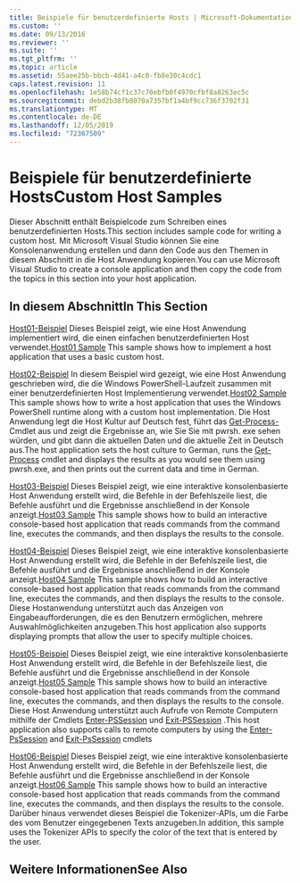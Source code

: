 ```yaml
---
title: Beispiele für benutzerdefinierte Hosts | Microsoft-Dokumentation
ms.custom: ''
ms.date: 09/13/2016
ms.reviewer: ''
ms.suite: ''
ms.tgt_pltfrm: ''
ms.topic: article
ms.assetid: 55aee25b-bbcb-4d41-a4c0-fb8e30c4cdc1
caps.latest.revision: 11
ms.openlocfilehash: 1e58b74cf1c37c70ebfb0f4970cfbf8a8263ec5c
ms.sourcegitcommit: debd2b38fb8070a7357bf1a4bf9cc736f3702f31
ms.translationtype: MT
ms.contentlocale: de-DE
ms.lasthandoff: 12/05/2019
ms.locfileid: "72367509"
---
```

# <a name="custom-host-samples"></a><span data-ttu-id="4fb21-102">Beispiele für benutzerdefinierte Hosts</span><span class="sxs-lookup"><span data-stu-id="4fb21-102">Custom Host Samples</span></span>

<span data-ttu-id="4fb21-103">Dieser Abschnitt enthält Beispielcode zum Schreiben eines benutzerdefinierten Hosts.</span><span class="sxs-lookup"><span data-stu-id="4fb21-103">This section includes sample code for writing a custom host.</span></span> <span data-ttu-id="4fb21-104">Mit Microsoft Visual Studio können Sie eine Konsolenanwendung erstellen und dann den Code aus den Themen in diesem Abschnitt in die Host Anwendung kopieren.</span><span class="sxs-lookup"><span data-stu-id="4fb21-104">You can use Microsoft Visual Studio to create a console application and then copy the code from the topics in this section into your host application.</span></span>

## <a name="in-this-section"></a><span data-ttu-id="4fb21-105">In diesem Abschnitt</span><span class="sxs-lookup"><span data-stu-id="4fb21-105">In This Section</span></span>

 <span data-ttu-id="4fb21-106">[Host01-Beispiel](./host01-sample.md) Dieses Beispiel zeigt, wie eine Host Anwendung implementiert wird, die einen einfachen benutzerdefinierten Host verwendet.</span><span class="sxs-lookup"><span data-stu-id="4fb21-106">[Host01 Sample](./host01-sample.md) This sample shows how to implement a host application that uses a basic custom host.</span></span>

 <span data-ttu-id="4fb21-107">[Host02-Beispiel](./host02-sample.md) In diesem Beispiel wird gezeigt, wie eine Host Anwendung geschrieben wird, die die Windows PowerShell-Laufzeit zusammen mit einer benutzerdefinierten Host Implementierung verwendet.</span><span class="sxs-lookup"><span data-stu-id="4fb21-107">[Host02 Sample](./host02-sample.md) This sample shows how to write a host application that uses the Windows PowerShell runtime along with a custom host implementation.</span></span> <span data-ttu-id="4fb21-108">Die Host Anwendung legt die Host Kultur auf Deutsch fest, führt das [Get-Process-](/powershell/module/Microsoft.PowerShell.Management/Get-Process) Cmdlet aus und zeigt die Ergebnisse an, wie Sie Sie mit pwrsh. exe sehen würden, und gibt dann die aktuellen Daten und die aktuelle Zeit in Deutsch aus.</span><span class="sxs-lookup"><span data-stu-id="4fb21-108">The host application sets the host culture to German, runs the [Get-Process](/powershell/module/Microsoft.PowerShell.Management/Get-Process) cmdlet and displays the results as you would see them using pwrsh.exe, and then prints out the current data and time in German.</span></span>

 <span data-ttu-id="4fb21-109">[Host03-Beispiel](./host03-sample.md) Dieses Beispiel zeigt, wie eine interaktive konsolenbasierte Host Anwendung erstellt wird, die Befehle in der Befehlszeile liest, die Befehle ausführt und die Ergebnisse anschließend in der Konsole anzeigt.</span><span class="sxs-lookup"><span data-stu-id="4fb21-109">[Host03 Sample](./host03-sample.md) This sample shows how to build an interactive console-based host application that reads commands from the command line, executes the commands, and then displays the results to the console.</span></span>

 <span data-ttu-id="4fb21-110">[Host04-Beispiel](./host04-sample.md) Dieses Beispiel zeigt, wie eine interaktive konsolenbasierte Host Anwendung erstellt wird, die Befehle in der Befehlszeile liest, die Befehle ausführt und die Ergebnisse anschließend in der Konsole anzeigt.</span><span class="sxs-lookup"><span data-stu-id="4fb21-110">[Host04 Sample](./host04-sample.md) This sample shows how to build an interactive console-based host application that reads commands from the command line, executes the commands, and then displays the results to the console.</span></span> <span data-ttu-id="4fb21-111">Diese Hostanwendung unterstützt auch das Anzeigen von Eingabeaufforderungen, die es den Benutzern ermöglichen, mehrere Auswahlmöglichkeiten anzugeben.</span><span class="sxs-lookup"><span data-stu-id="4fb21-111">This host application also supports displaying prompts that allow the user to specify multiple choices.</span></span>

 <span data-ttu-id="4fb21-112">[Host05-Beispiel](./host05-sample.md) Dieses Beispiel zeigt, wie eine interaktive konsolenbasierte Host Anwendung erstellt wird, die Befehle in der Befehlszeile liest, die Befehle ausführt und die Ergebnisse anschließend in der Konsole anzeigt.</span><span class="sxs-lookup"><span data-stu-id="4fb21-112">[Host05 Sample](./host05-sample.md) This sample shows how to build an interactive console-based host application that reads commands from the command line, executes the commands, and then displays the results to the console.</span></span> <span data-ttu-id="4fb21-113">Diese Host Anwendung unterstützt auch Aufrufe von Remote Computern mithilfe der Cmdlets [Enter-PSSession](/powershell/module/Microsoft.PowerShell.Core/Enter-PSSession) und [Exit-PSSession](/powershell/module/Microsoft.PowerShell.Core/Exit-PSSession) .</span><span class="sxs-lookup"><span data-stu-id="4fb21-113">This host application also supports calls to remote computers by using the [Enter-PsSession](/powershell/module/Microsoft.PowerShell.Core/Enter-PSSession) and [Exit-PsSession](/powershell/module/Microsoft.PowerShell.Core/Exit-PSSession) cmdlets</span></span>

 <span data-ttu-id="4fb21-114">[Host06-Beispiel](./host06-sample.md) Dieses Beispiel zeigt, wie eine interaktive konsolenbasierte Host Anwendung erstellt wird, die Befehle in der Befehlszeile liest, die Befehle ausführt und die Ergebnisse anschließend in der Konsole anzeigt.</span><span class="sxs-lookup"><span data-stu-id="4fb21-114">[Host06 Sample](./host06-sample.md) This sample shows how to build an interactive console-based host application that reads commands from the command line, executes the commands, and then displays the results to the console.</span></span> <span data-ttu-id="4fb21-115">Darüber hinaus verwendet dieses Beispiel die Tokenizer-APIs, um die Farbe des vom Benutzer eingegebenen Texts anzugeben.</span><span class="sxs-lookup"><span data-stu-id="4fb21-115">In addition, this sample uses the Tokenizer APIs to specify the color of the text that is entered by the user.</span></span>

## <a name="see-also"></a><span data-ttu-id="4fb21-116">Weitere Informationen</span><span class="sxs-lookup"><span data-stu-id="4fb21-116">See Also</span></span>
